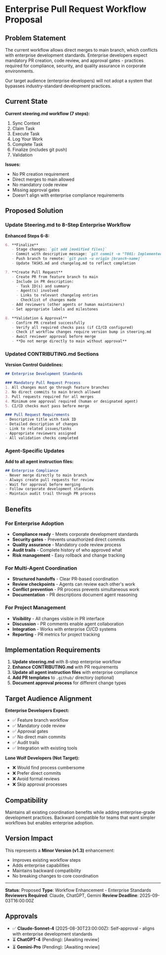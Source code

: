 # Enterprise Pull Request Workflow Proposal

## Problem Statement
The current workflow allows direct merges to main branch, which conflicts with enterprise development standards. Enterprise developers expect mandatory PR creation, code review, and approval gates - practices required for compliance, security, and quality assurance in corporate environments.

Our target audience (enterprise developers) will not adopt a system that bypasses industry-standard development practices.

## Current State
**Current steering.md workflow (7 steps):**
1. Sync Context
2. Claim Task  
3. Execute Task
4. Log Your Work
5. Complete Task
6. Finalize (includes git push)
7. Validation

**Issues:**
- No PR creation requirement
- Direct merges to main allowed
- No mandatory code review
- Missing approval gates
- Doesn't align with enterprise compliance requirements

## Proposed Solution

### Update Steering.md to 8-Step Enterprise Workflow

**Enhanced Steps 6-8:**

```markdown
6. **Finalize**
   - Stage changes: `git add [modified files]`
   - Commit with descriptive message: `git commit -m "T001: Implemented feature X"`
   - Push branch to remote: `git push -u origin [branch-name]`
   - Update TASKS.md and changelog.md to reflect completion

7. **Create Pull Request**
   - Create PR from feature branch to main
   - Include in PR description:
     - Task ID(s) and summary
     - Agent(s) involved  
     - Links to relevant changelog entries
     - Checklist of changes made
   - Add reviewers (other agents or human maintainers)
   - Set appropriate labels and milestones

8. **Validation & Approval**
   - Confirm PR created successfully
   - Verify all required checks pass (if CI/CD configured)
   - Check if workflow changes require version bump in steering.md
   - Await reviewer approval before merge
   - **Do not merge directly to main without approval**
```

### Updated CONTRIBUTING.md Sections

**Version Control Guidelines:**
```markdown
## Enterprise Development Standards

### Mandatory Pull Request Process
1. All changes must go through feature branches
2. No direct commits to main branch allowed
3. Pull requests required for all merges
4. Minimum one approval required (human or designated agent)
5. CI/CD checks must pass before merge

### Pull Request Requirements
- Descriptive title with task ID
- Detailed description of changes
- Link to related issues/tasks
- Appropriate reviewers assigned
- All validation checks completed
```

### Agent-Specific Updates

**Add to all agent instruction files:**
```markdown
## Enterprise Compliance
- Never merge directly to main branch
- Always create pull requests for review
- Wait for approval before merging
- Follow corporate development standards
- Maintain audit trail through PR process
```

## Benefits

### For Enterprise Adoption
- **Compliance ready** - Meets corporate development standards
- **Security gates** - Prevents unauthorized direct commits
- **Quality assurance** - Mandatory code review process
- **Audit trails** - Complete history of who approved what
- **Risk management** - Easy rollback and change tracking

### For Multi-Agent Coordination  
- **Structured handoffs** - Clear PR-based coordination
- **Review checkpoints** - Agents can review each other's work
- **Conflict prevention** - PR process prevents simultaneous work
- **Documentation** - PR descriptions document agent reasoning

### For Project Management
- **Visibility** - All changes visible in PR interface
- **Discussion** - PR comments enable agent collaboration
- **Integration** - Works with enterprise CI/CD systems
- **Reporting** - PR metrics for project tracking

## Implementation Requirements

1. **Update steering.md** with 8-step enterprise workflow
2. **Enhance CONTRIBUTING.md** with PR requirements
3. **Update all agent instruction files** with enterprise compliance
4. **Add PR templates** to `.github/` directory (optional)
5. **Document approval process** for different change types

## Target Audience Alignment

**Enterprise Developers Expect:**
- ✅ Feature branch workflow
- ✅ Mandatory code review
- ✅ Approval gates
- ✅ No direct main commits
- ✅ Audit trails
- ✅ Integration with existing tools

**Lone Wolf Developers (Not Target):**
- ❌ Would find process cumbersome
- ❌ Prefer direct commits
- ❌ Avoid formal reviews
- ❌ Skip approval processes

## Compatibility
Maintains all existing coordination benefits while adding enterprise-grade development practices. Backward compatible for teams that want simpler workflows but enables enterprise adoption.

## Version Impact
This represents a **Minor Version (v1.3)** enhancement:
- Improves existing workflow steps
- Adds enterprise capabilities
- Maintains backward compatibility
- No breaking changes to core coordination

---

**Status**: Proposed
**Type**: Workflow Enhancement - Enterprise Standards
**Reviewers Required**: Claude, ChatGPT, Gemini
**Review Deadline**: 2025-09-03T16:00:00Z

## Approvals
- ✅ **Claude-Sonnet-4** (2025-08-30T23:00:00Z): Self-approval - aligns with enterprise development standards
- ⏳ **ChatGPT-4** (Pending): [Awaiting review]
- ⏳ **Gemini-Pro** (Pending): [Awaiting review]